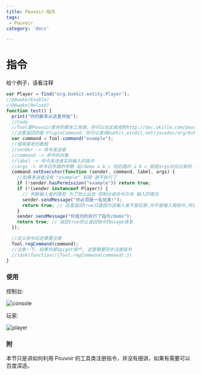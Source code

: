 ```yaml
---
title: Pouvoir-指令
tags:
 - Pouvoir
category: 'docs'

---
```


# 指令



给个例子，请看注释

```javascript
var Player = find("org.bukkit.entity.Player");
//@Awake(Enable)
//@Awake(Reload)
function test() {
  print("你的脚本从这里开始");
  //Code
  //Tool是Pouvoir提供的脚本工具类，你可以在此查阅到http://doc.skillw.com/pouvoir/com/skillw/pouvoir/api/script/ScriptTool.html
  //这里返回的是 PluginCommand，你可以查阅bukkit.windit.net/javadoc/org/bukkit/command/PluginCommand.html
  var command = Tool.command("example");
  //借用莫老的教程
  //sender -> 命令发送者
  //command -> 命令的对象
  //label -> 命令发送者实际输入的指令
  //args -> 命令后所跟的参数 如/demo a b c 则后面的 a b c 就是args对应过来的 args[0],args[1],args[2]
  command.setExecutor(function (sender, command, label, args) {
    //如果发送者没有 "example" 权限 就不执行了
    if (!sender.hasPermission("example")) return true;
    if (!(sender instanceof Player)) {
      // 判断输入者的类型 为了防止出现 控制台或命令方块 输入的情况
      sender.sendMessage("你必须是一名玩家!");
      return true; // 这里返回true只是因为该输入者不是玩家,并不是输入错指令,所以我们直接返回true即可
    }
    sender.sendMessage("你成功的执行了指令/demo");
    return true; // 返回true防止返回指令的usage信息
  });

  //定义命令后还需要注册
  Tool.regCommand(command);
  //注意一下，如果你是Spigot用户, 这里需要同步注册指令
  //task(function(){Tool.regCommand(command);})
}
```

### 使用

控制台:

![console](https:///assets/docs/pouvoir/basic/console_command.jpg)

玩家:

![player](https:///assets/docs/pouvoir/basic/player_command.gif)

### 附

本节只是讲如何利用 Pouvoir 的工具类注册指令，并没有细讲，如果有需要可以百度深造。
